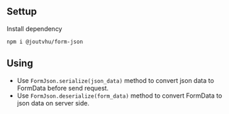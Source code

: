 ## Settup

Install dependency

```
npm i @joutvhu/form-json
```

## Using

- Use `FormJson.serialize(json_data)` method to convert json data to FormData before send request.
- Use `FormJson.deserialize(form_data)` method to convert FormData to json data on server side.
